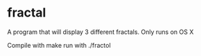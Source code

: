 # fractal
A program that will display 3 different fractals.
Only runs on OS X

Compile with make
run with ./fractol  
